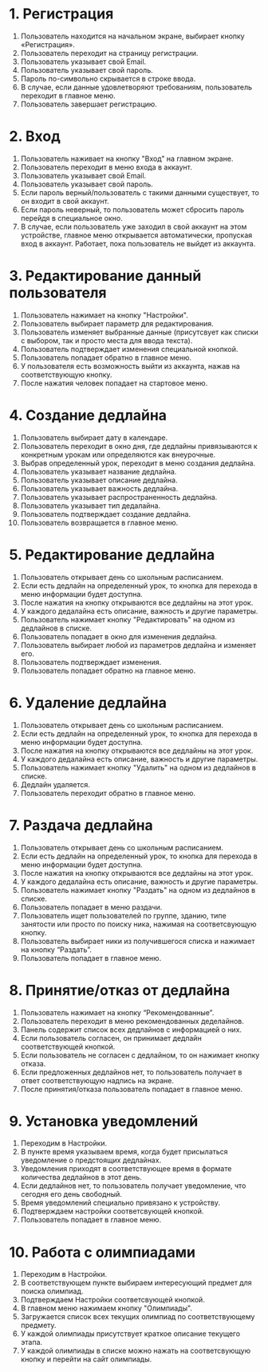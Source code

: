 # 1. **Регистрация**
1) Пользователь находится на начальном экране, выбирает кнопку «Регистрация».
2) Пользователь переходит на страницу регистрации.
3) Пользователь указывает свой Email.
4) Пользователь указывает свой пароль.
5) Пароль по-символьно скрывается в строке ввода.
6) В случае, если данные удовлетворяют требованиям, пользователь переходит в главное меню.
7) Пользователь завершает регистрацию.

# 2. **Вход**
1) Пользователь наживает на кнопку "Вход" на главном экране.
2) Пользователь переходит в меню входа в аккаунт.
3) Пользователь указывает свой Email.
4) Пользователь указывает свой пароль.
5) Если пароль верный/пользователь с такими данными существует, то он входит в свой аккаунт.
6) Если пароль неверный, то пользователь может сбросить пароль перейдя в специальное окно.
7) В случае, если пользователь уже заходил в свой аккаунт на этом устройстве, главное меню открывается автоматически, пропуская вход в аккаунт. Работает, пока пользователь не выйдет из аккаунта.

# 3. **Редактирование данный пользователя**
1) Пользователь нажимает на кнопку "Настройки".
2) Пользователь выбирает параметр для редактирования.
3) Пользователь изменяет выбранные данные (присутсвует как списки с выбором, так и просто места для ввода текста).
4) Пользователь подтверждает изменения специальной кнопкой.
5) Пользователь попадает обратно в главное меню.
6) У пользователя есть возможность выйти из аккаунта, нажав на соответствующую кнопку.
7) После нажатия человек попадает на стартовое меню.

# 4. **Создание дедлайна** 
1) Пользователь выбирает дату в календаре.
2) Пользователь переходит в окно дня, где дедлайны привязываются к конкретным урокам или определяются как внеурочные.
3) Выбрав определенный урок, переходит в меню создания дедлайна.
4) Пользователь указывает название дедлайна.
5) Пользователь указывает описание дедлайна.
6) Пользователь указывает важность дедлайна.
7) Пользователь указывает распространенность дедлайна.
8) Пользователь указывает тип дедалайна.
9) Пользователь подтверждает создание дедлайна.
10) Пользователь возвращается в главное меню.

# 5. **Редактирование дедлайна**
1) Пользователь открывает день со школьным расписанием.
2) Если есть дедлайн на определенный урок, то кнопка для перехода в меню информации будет доступна.
3) После нажатия на кнопку открываются все дедлайны на этот урок.
4) У каждого дедалайна есть описание, важность и другие параметры.
5) Пользователь нажимает кнопку "Редактировать" на одном из дедлайнов в списке.
6) Пользователь попадает в окно для изменения дедлайна.
7) Пользователь выбирает любой из параметров дедлайна и изменяет его.
8) Пользователь подтверждает изменения.
9) Пользователь попадает обратно на главное меню.

# 6. **Удаление дедлайна**
1) Пользователь открывает день со школьным расписанием.
2) Если есть дедлайн на определенный урок, то кнопка для перехода в меню информации будет доступна.
3) После нажатия на кнопку открываются все дедлайны на этот урок.
4) У каждого дедалайна есть описание, важность и другие параметры.
5) Пользователь нажимает кнопку "Удалить" на одном из дедлайнов в списке.
6) Дедлайн удаляется.
7) Пользователь переходит обратно в главное меню.

# 7. **Раздача дедлайна**
1) Пользователь открывает день со школьным расписанием.
2) Если есть дедлайн на определенный урок, то кнопка для перехода в меню информации будет доступна.
3) После нажатия на кнопку открываются все дедлайны на этот урок.
4) У каждого дедалайна есть описание, важность и другие параметры.
5) Пользователь нажимает кнопку "Раздать" на одном из дедлайнов в списке.
6) Пользователь попадает в меню раздачи.
7) Пользователь ищет пользователей по группе, зданию, типе занятости или просто по поиску ника, нажимая на соответсвующую кнопку.
8) Пользователь выбирает ники из получившегося списка и нажимает на кнопку “Раздать”.
9) Пользователь попадает в главное меню.

# 8. **Принятие/отказ от дедлайна**
1) Пользователь нажимает на кнопку “Рекомендованные”.
2) Пользователь переходит в меню рекомендованных деделайнов.
3) Панель содержит список всех дедлайнов с информацией о них.
4) Если пользователь согласен, он принимает дедлайн соответствующей кнопкой.
5) Если пользователь не согласен с дедлайном, то он нажимает кнопку отказа.
6) Если предложенных дедлайнов нет, то пользователь получает в ответ соответствующую надпись на экране.
7) После принятия/отказа пользователь попадает в главное меню.

# 9. **Установка уведомлений**
1) Переходим в Настройки.
2) В пункте время указываем время, когда будет присылаться уведомление о предстоящих дедлайнах.
3) Уведомления приходят в соответствующее время в формате количества дедлайнов в этот день.
4) Если дедлайнов нет, то пользователь получает уведомление, что сегодня его день свободный.
5) Время уведомлений специально привязано к устройству.
6) Подтверждаем настройки соответсвующей кнопкой.
7) Пользователь попадает в главное меню.

# 10. **Работа с олимпиадами**
1) Переходим в Настройки.
2) В соответствующем пункте выбираем интересующий предмет для поиска олимпиад.
3) Подтверждаем Настройки соответсвующей кнопкой.
4) В главном меню нажимаем кнопку "Олимпиады".
5) Загружается список всех текущих олимпиад по соответствующему предмету.
6) У каждой олимпиады присутствует краткое описание текущего этапа.
7) У каждой олимпиады в списке можно нажать на соответсвующую кнопку и перейти на сайт олимпиады.
